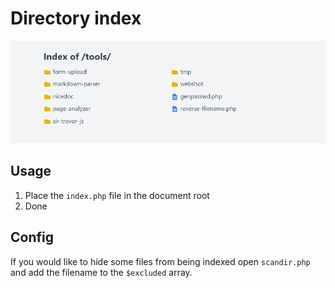 # Directory index

![Screenshot](screenshot.png?raw=true)

## Usage
1. Place the `index.php` file in the document root
2. Done

## Config
If you would like to hide some files from being indexed open `scandir.php` and add the filename to the `$excluded` array.